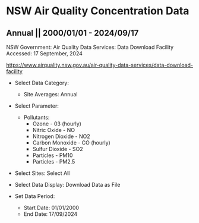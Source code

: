 # NSW Air Quality Concentration Data
## Annual || 2000/01/01 - 2024/09/17

NSW Government: Air Quality Data Services: Data Download Facility
Accessed: 17 September, 2024

https://www.airquality.nsw.gov.au/air-quality-data-services/data-download-facility

- Select Data Category:
    - Site Averages: Annual

- Select Parameter:
    - Pollutants: 
        - Ozone - 03 (hourly)
        - Nitric Oxide - NO
        - Nitrogen Dioxide - NO2
        - Carbon Monoxide - CO (hourly)
        - Sulfur Dioxide - SO2
        - Particles - PM10
        - Particles - PM2.5

- Select Sites: Select All

- Select Data Display: Download Data as File

- Set Data Period:
    - Start Date: 01/01/2000
    - End Date: 17/09/2024


